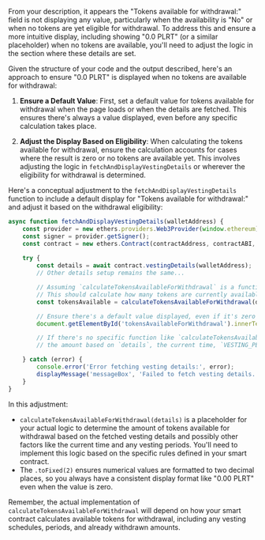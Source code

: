 From your description, it appears the "Tokens available for withdrawal:" field is not displaying any value, particularly when the availability is "No" or when no tokens are yet eligible for withdrawal. To address this and ensure a more intuitive display, including showing "0.0 PLRT" (or a similar placeholder) when no tokens are available, you'll need to adjust the logic in the section where these details are set.

Given the structure of your code and the output described, here's an approach to ensure "0.0 PLRT" is displayed when no tokens are available for withdrawal:

1. **Ensure a Default Value**: First, set a default value for tokens available for withdrawal when the page loads or when the details are fetched. This ensures there's always a value displayed, even before any specific calculation takes place.

2. **Adjust the Display Based on Eligibility**: When calculating the tokens available for withdrawal, ensure the calculation accounts for cases where the result is zero or no tokens are available yet. This involves adjusting the logic in `fetchAndDisplayVestingDetails` or wherever the eligibility for withdrawal is determined.

Here's a conceptual adjustment to the `fetchAndDisplayVestingDetails` function to include a default display for "Tokens available for withdrawal:" and adjust it based on the withdrawal eligibility:

```javascript
async function fetchAndDisplayVestingDetails(walletAddress) {
    const provider = new ethers.providers.Web3Provider(window.ethereum);
    const signer = provider.getSigner();
    const contract = new ethers.Contract(contractAddress, contractABI, signer);
    
    try {
        const details = await contract.vestingDetails(walletAddress);
        // Other details setup remains the same...

        // Assuming `calculateTokensAvailableForWithdrawal` is a function you need to define based on your contract's logic
        // This should calculate how many tokens are currently available for withdrawal for the connected wallet
        const tokensAvailable = calculateTokensAvailableForWithdrawal(details); // Implement this based on your logic

        // Ensure there's a default value displayed, even if it's zero
        document.getElementById('tokensAvailableForWithdrawal').innerText = `${tokensAvailable.toFixed(2)} PLRT`;

        // If there's no specific function like `calculateTokensAvailableForWithdrawal`, you may need to implement logic to determine
        // the amount based on `details`, the current time, `VESTING_PERIOD`, and any other relevant contract parameters.

    } catch (error) {
        console.error('Error fetching vesting details:', error);
        displayMessage('messageBox', 'Failed to fetch vesting details.', false);
    }
}
```

In this adjustment:
- `calculateTokensAvailableForWithdrawal(details)` is a placeholder for your actual logic to determine the amount of tokens available for withdrawal based on the fetched vesting details and possibly other factors like the current time and any vesting periods. You'll need to implement this logic based on the specific rules defined in your smart contract.
- The `.toFixed(2)` ensures numerical values are formatted to two decimal places, so you always have a consistent display format like "0.00 PLRT" even when the value is zero.

Remember, the actual implementation of `calculateTokensAvailableForWithdrawal` will depend on how your smart contract calculates available tokens for withdrawal, including any vesting schedules, periods, and already withdrawn amounts.
